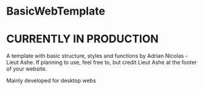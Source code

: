 # BasicWebTemplate
# CURRENTLY IN PRODUCTION

A template with basic structure, styles and functions by Adrian Nicolas - Lieut Ashe.
If planning to use, feel free to, but credit Lieut Ashe at the footer of your website.

Mainly developed for desktop webs
